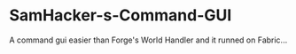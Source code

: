 # SamHacker-s-Command-GUI
A command gui easier than Forge's World Handler and it runned on Fabric...
